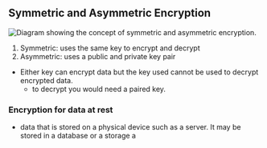 ## Symmetric and Asymmetric Encryption
![Diagram showing the concept of symmetric and asymmetric encryption.](https://learn.microsoft.com/en-us/training/wwl-sci/describe-security-concepts-methodologies/media/6-encryption.png)
1. Symmetric: uses the same key to encrypt and decrypt
2. Asymmetric: uses a public and private key pair
- Either key can encrypt data but the key used cannot be used to decrypt encrypted data.
	- to decrypt you would need a paired key.
### Encryption for data at rest
- data that is stored on a physical device such as a server. It may be stored in a database or a storage a